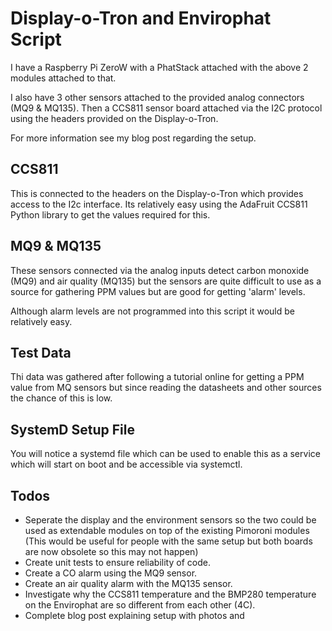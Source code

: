 # Display-o-Tron and Envirophat Script

I have a Raspberry Pi ZeroW with a PhatStack attached with the above 2 modules attached to that.

I also have 3 other sensors attached to the provided analog connectors (MQ9 & MQ135). 
Then a CCS811 sensor board attached via the I2C protocol using the headers provided on the Display-o-Tron.

For more information see my blog post regarding the setup.

## CCS811

This is connected to the headers on the Display-o-Tron which provides access to the I2c interface. Its relatively easy using the AdaFruit CCS811 Python library
to get the values required for this.

## MQ9 & MQ135

These sensors connected via the analog inputs detect carbon monoxide (MQ9) and air quality (MQ135) but the 
sensors are quite difficult to use as a source for gathering PPM values but are good for getting 'alarm' levels.

Although alarm levels are not programmed into this script it would be relatively easy.

## Test Data

Thi data was gathered after following a tutorial online for getting a PPM value from MQ sensors but since reading the datasheets and other sources the chance of this is low.

## SystemD Setup File
You will notice a systemd file which can be used to enable this as a service which will start on boot and be accessible via systemctl.

## Todos

* Seperate the display and the environment sensors so the two could be used as extendable modules on top of the existing Pimoroni modules (This would be useful for people with the same setup but both boards are now obsolete so this may not happen)
* Create unit tests to ensure reliability of code.
* Create a CO alarm using the MQ9 sensor.
* Create an air quality alarm with the MQ135 sensor.
* Investigate why the CCS811 temperature and the BMP280 temperature on the Envirophat are so different from each other (4C).
* Complete blog post explaining setup with photos and 
